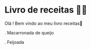 # Livro de receitas :man_cook:

Olá ! Bem vindo ao meu livro receitas:wave:

. Macarronada de queijo

. Feijoada